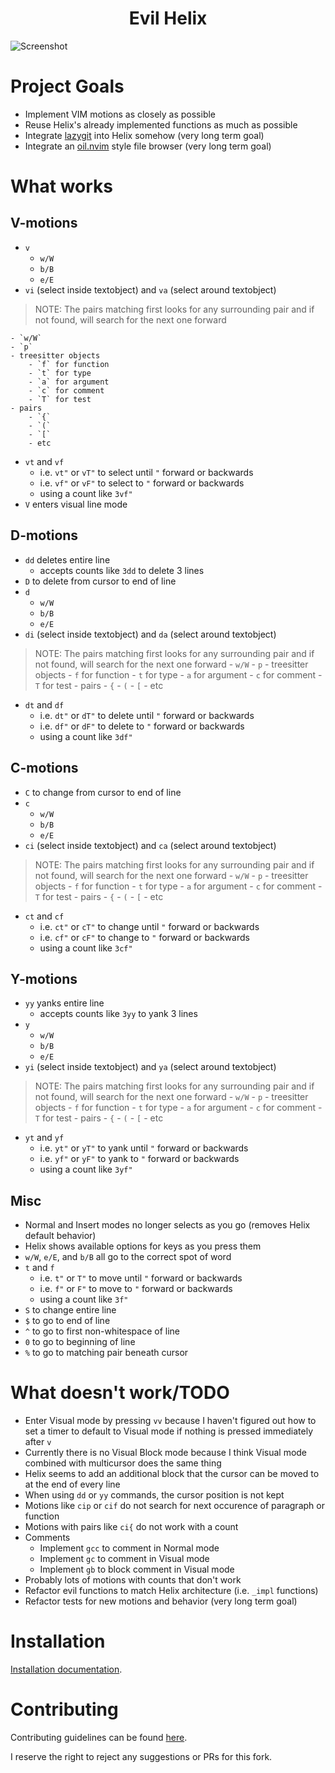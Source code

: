 <div align="center">

<h1>
Evil Helix
<!-- <picture> -->
<!--   <source media="(prefers-color-scheme: dark)" srcset="logo_dark.svg"> -->
<!--   <source media="(prefers-color-scheme: light)" srcset="logo_light.svg"> -->
<!--   <img alt="Helix" height="128" src="logo_light.svg"> -->
<!-- </picture> -->
</h1>

</div>

![Screenshot](./screenshot.png)

# Project Goals
- Implement VIM motions as closely as possible
- Reuse Helix's already implemented functions as much as possible
- Integrate [lazygit](https://github.com/jesseduffield/lazygit) into Helix somehow (very long term goal)
- Integrate an [oil.nvim](https://github.com/stevearc/oil.nvim) style file browser (very long term goal)

# What works
## V-motions
- `v`
    - `w/W`
    - `b/B`
    - `e/E`
- `vi` (select inside textobject) and `va` (select around textobject)
> NOTE: The pairs matching first looks for any surrounding pair and if not found, will search for the next one forward

    - `w/W`
    - `p`
    - treesitter objects 
        - `f` for function
        - `t` for type
        - `a` for argument
        - `c` for comment
        - `T` for test
    - pairs
        - `{`
        - `(`
        - `[`
        - etc
- `vt` and `vf`
    - i.e. `vt"` or `vT"` to select until `"` forward or backwards
    - i.e. `vf"` or `vF"` to select to `"` forward or backwards
    - using a count like `3vf"`
- `V` enters visual line mode

## D-motions
- `dd` deletes entire line
    - accepts counts like `3dd` to delete 3 lines
- `D` to delete from cursor to end of line
- `d`
    - `w/W`
    - `b/B`
    - `e/E`
- `di` (select inside textobject) and `da` (select around textobject)
> NOTE: The pairs matching first looks for any surrounding pair and if not found, will search for the next one forward
    - `w/W`
    - `p`
    - treesitter objects 
        - `f` for function
        - `t` for type
        - `a` for argument
        - `c` for comment
        - `T` for test
    - pairs
        - `{`
        - `(`
        - `[`
        - etc
- `dt` and `df`
    - i.e. `dt"` or `dT"` to delete until `"` forward or backwards
    - i.e. `df"` or `dF"` to delete to `"` forward or backwards
    - using a count like `3df"`

## C-motions
- `C` to change from cursor to end of line
- `c`
    - `w/W`
    - `b/B`
    - `e/E`
- `ci` (select inside textobject) and `ca` (select around textobject)
> NOTE: The pairs matching first looks for any surrounding pair and if not found, will search for the next one forward
    - `w/W`
    - `p`
    - treesitter objects 
        - `f` for function
        - `t` for type
        - `a` for argument
        - `c` for comment
        - `T` for test
    - pairs
        - `{`
        - `(`
        - `[`
        - etc
- `ct` and `cf`
    - i.e. `ct"` or `cT"` to change until `"` forward or backwards
    - i.e. `cf"` or `cF"` to change to `"` forward or backwards
    - using a count like `3cf"`

## Y-motions
- `yy` yanks entire line
    - accepts counts like `3yy` to yank 3 lines
- `y`
    - `w/W`
    - `b/B`
    - `e/E`
- `yi` (select inside textobject) and `ya` (select around textobject)
> NOTE: The pairs matching first looks for any surrounding pair and if not found, will search for the next one forward
    - `w/W`
    - `p`
    - treesitter objects 
        - `f` for function
        - `t` for type
        - `a` for argument
        - `c` for comment
        - `T` for test
    - pairs
        - `{`
        - `(`
        - `[`
        - etc
- `yt` and `yf`
    - i.e. `yt"` or `yT"` to yank until `"` forward or backwards
    - i.e. `yf"` or `yF"` to yank to `"` forward or backwards
    - using a count like `3yf"`

## Misc
- Normal and Insert modes no longer selects as you go (removes Helix default behavior)
- Helix shows available options for keys as you press them
- `w/W`, `e/E`, and `b/B` all go to the correct spot of word
- `t` and `f`
    - i.e. `t"` or `T"` to move until `"` forward or backwards
    - i.e. `f"` or `F"` to move to `"` forward or backwards
    - using a count like `3f"`
- `S` to change entire line
- `$` to go to end of line
- `^` to go to first non-whitespace of line
- `0` to go to beginning of line
- `%` to go to matching pair beneath cursor

# What doesn't work/TODO
- Enter Visual mode by pressing `vv` because I haven't figured out how to set a timer to default to Visual mode if nothing is pressed immediately after `v`
- Currently there is no Visual Block mode because I think Visual mode combined with multicursor does the same thing
- Helix seems to add an additional block that the cursor can be moved to at the end of every line
- When using `dd` or `yy` commands, the cursor position is not kept
- Motions like `cip` or `cif` do not search for next occurence of paragraph or function
- Motions with pairs like `ci{` do not work with a count
- Comments
    - Implement `gcc` to comment in Normal mode
    - Implement `gc` to comment in Visual mode
    - Implement `gb` to block comment in Visual mode
- Probably lots of motions with counts that don't work
- Refactor evil functions to match Helix architecture (i.e. `_impl` functions)
- Refactor tests for new motions and behavior (very long term goal)


# Installation

[Installation documentation](https://docs.helix-editor.com/install.html).

<!-- [![Packaging status](https://repology.org/badge/vertical-allrepos/helix-editor.svg?exclude_unsupported=1)](https://repology.org/project/helix-editor/versions) -->

# Contributing

Contributing guidelines can be found [here](./docs/CONTRIBUTING.md).

I reserve the right to reject any suggestions or PRs for this fork.
